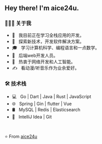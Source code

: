 <h2> Hey there! I'm aice24u. 


<h3> 👨🏻‍💻 关于我 </h3>

- 🔭 &nbsp; 我目前正在学习全栈应用的开发。
- 🤔 &nbsp; 探索新技术，开发软件解决方案。
- 🎓 &nbsp; 学习计算机科学、编程语言和一点数学。
- 💼 &nbsp; 后端web开发人员。
- 🌱 &nbsp; 热衷于网络开发和人工智能。
- ✍️ &nbsp; 看动漫/听音乐作为业余爱好。

<h3>🛠 技术栈</h3>

- 💻 &nbsp; Go | Dart | Java | Rust | JavaScript
- 🌐 &nbsp; Spring | Gin | flutter | Vue 
- 🛢 &nbsp; MySQL | Redis | Elasticsearch
- 🔧 &nbsp; IntelliJ Idea | Git

<br>


⭐️ From [aice24u](https://github.com/aice24u)
